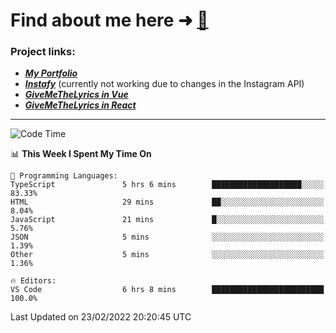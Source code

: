 # Find about me here ➜ [🧑](https://pauabella.dev)

### Project links:
- ***[My Portfolio](https://pauabella.dev)***
- ***[Instafy](https://instafy.me)*** (currently not working due to changes in the Instagram API)
- ***[GiveMeTheLyrics in Vue](https://lyrics.pauabella.dev)***
- ***[GiveMeTheLyrics in React](https://pauabella.dev/GiveMeTheLyrics)***

---
<!--START_SECTION:waka-->
![Code Time](http://img.shields.io/badge/Code%20Time-764%20hrs%2012%20mins-blue)

📊 **This Week I Spent My Time On** 

```text
💬 Programming Languages: 
TypeScript               5 hrs 6 mins        ████████████████████░░░░░   83.33% 
HTML                     29 mins             ██░░░░░░░░░░░░░░░░░░░░░░░   8.04% 
JavaScript               21 mins             █░░░░░░░░░░░░░░░░░░░░░░░░   5.76% 
JSON                     5 mins              ░░░░░░░░░░░░░░░░░░░░░░░░░   1.39% 
Other                    5 mins              ░░░░░░░░░░░░░░░░░░░░░░░░░   1.36%

🔥 Editors: 
VS Code                  6 hrs 8 mins        █████████████████████████   100.0%

```


 Last Updated on 23/02/2022 20:20:45 UTC
<!--END_SECTION:waka-->
